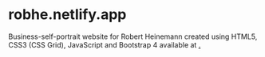 # robhe.netlify.app
 
Business-self-portrait website for Robert Heinemann created using HTML5, CSS3 (CSS Grid), JavaScript and Bootstrap 4 available at <a href="https://robhe.netlify.app">.
